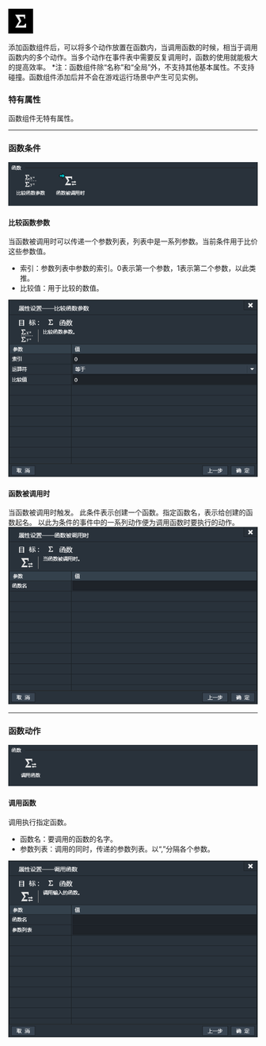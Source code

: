 ![](569352fb93994.png)

添加函数组件后，可以将多个动作放置在函数内，当调用函数的时候，相当于调用函数内的多个动作。当多个动作在事件表中需要反复调用时，函数的使用就能极大的提高效率。
*注：函数组件除“名称”和“全局”外，不支持其他基本属性。不支持碰撞。函数组件添加后并不会在游戏运行场景中产生可见实例。

### 特有属性
函数组件无特有属性。

------------


### 函数条件
![](569352fb438f2.png)
#### 比较函数参数
当函数被调用时可以传递一个参数列表，列表中是一系列参数。当前条件用于比价这些参数值。
- 索引：参数列表中参数的索引。0表示第一个参数，1表示第二个参数，以此类推。
- 比较值：用于比较的数值。

![](569352fb58e6d.png)

#### 函数被调用时
当函数被调用时触发。
此条件表示创建一个函数。指定函数名，表示给创建的函数起名。
以此为条件的事件中的一系列动作便为调用函数时要执行的动作。
![](569352fb7db59.png)

------------


### 函数动作
![](569352fb09be5.png)
#### 调用函数
调用执行指定函数。
- 函数名：要调用的函数的名字。
- 参数列表：调用的同时，传递的参数列表。以“,”分隔各个参数。

![](569352fb2641a.png)
